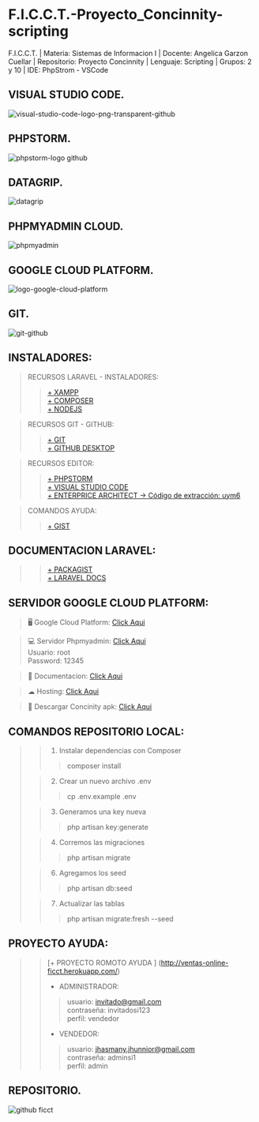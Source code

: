 # F.I.C.C.T.-Proyecto_Concinnity-scripting
F.I.C.C.T. | Materia: Sistemas de Informacion I | Docente: Angelica Garzon Cuellar | Repositorio: Proyecto Concinnity |  Lenguaje: Scripting | Grupos: 2 y 10 | IDE: PhpStrom - VSCode

## VISUAL STUDIO CODE.
![visual-studio-code-logo-png-transparent-github](https://user-images.githubusercontent.com/36086876/146683390-0213bd14-ac2e-4203-8ef5-02e287667309.png)

## PHPSTORM.
![phpstorm-logo github](https://user-images.githubusercontent.com/36086876/146683997-680c8f7e-8f2f-4375-bbb5-50d0664f45bd.png)

## DATAGRIP.
![datagrip](https://user-images.githubusercontent.com/36086876/113878773-ea2b0880-9787-11eb-8f23-1db9190027d1.png)

## PHPMYADMIN CLOUD.
![phpmyadmin](https://user-images.githubusercontent.com/36086876/146684182-86594c99-157b-472b-91cb-136a5a0cbf47.jpg)

## GOOGLE CLOUD PLATFORM.
![logo-google-cloud-platform](https://user-images.githubusercontent.com/36086876/146684279-68949dfc-04a1-4ba2-9d38-a2b923571dff.png)

## GIT.
![git-github](https://user-images.githubusercontent.com/36086876/147296810-eb9c8bad-ea53-4182-8821-c36d4405778f.png)

## INSTALADORES:
>  RECURSOS LARAVEL - INSTALADORES:
>> [+ XAMPP](https://www.apachefriends.org/es/download.html) <br>
>> [+ COMPOSER](https://getcomposer.org/doc/00-intro.md#installation-linux-unix-macos) <br>
>> [+ NODEJS](https://nodejs.org/es/download/current/) <br>

> RECURSOS GIT - GITHUB:
>> [+ GIT](https://git-scm.com/downloads) <br>
>> [+ GITHUB DESKTOP](https://desktop.github.com/) <br>

> RECURSOS EDITOR:
>> [+ PHPSTORM ](https://www.jetbrains.com/es-es/phpstorm/download/#section=windows) <br>
>> [+ VISUAL STUDIO CODE](https://code.visualstudio.com/download) <br>
>> [+ ENTERPRICE ARCHITECT -> Código de extracción: uym6](https://terabox.com/s/1hMZsGYrJTHrjDdKXVYmbQQ ) <br>

>  COMANDOS AYUDA:
>> [+ GIST](https://gist.github.com/jhasmany-jhunnior/9ccd3b29c580f4b5ce9f00f084d26c93) <br>

## DOCUMENTACION LARAVEL:
>> [+ PACKAGIST](https://packagist.org/) <br>
>> [+ LARAVEL DOCS](https://laravel.com/docs/8.x) <br>

## SERVIDOR GOOGLE CLOUD PLATFORM:
>🖥️ Google Cloud Platform: <a href="https://console.cloud.google.com/home/dashboard?project=my-project-m-dev" target="_blank">Click Aqui</a>

>💻 Servidor Phpmyadmin: <a href="http://34.151.209.177/phpmyadmin/" target="_blank">Click Aqui</a> <br>
Usuario: root <br>
Password: 12345

>📒 Documentacion: <a href="example.com" target="_blank">Click Aqui</a>

>☁ Hosting: <a href="http://34.151.209.177/" target="_blank">Click Aqui</a> ️

>📲 Descargar Concinity apk: <a href="https://github.com/jhasmany-jhunnior/F.I.C.C.T.-Proyecto_Concinnity_App-Dart/tree/main/Recursos" target="_blank">Click Aqui</a> 

## COMANDOS REPOSITORIO LOCAL:
>> 1. Instalar dependencias con Composer
>>> composer install
>
>> 2. Crear un nuevo archivo .env
>>> cp .env.example .env
>
>> 3. Generamos una key nueva
>>> php artisan key:generate
>
>> 4. Corremos las migraciones
>>> php artisan migrate
>
>> 6. Agregamos los seed
>>> php artisan db:seed
>
>> 7. Actualizar las tablas 
>>> php artisan migrate:fresh --seed

##  PROYECTO AYUDA:
>> [+ PROYECTO ROMOTO AYUDA ] (http://ventas-online-ficct.herokuapp.com/)
>> - ADMINISTRADOR:
>>> usuario: invitado@gmail.com <br>
>>> contraseña: invitadosi123 <br>
>>> perfil: vendedor <br>
>> - VENDEDOR:
>>> usuario: jhasmany.jhunnior@gmail.com <br>
>>> contraseña: adminsi1 <br>
>>> perfil: admin <br>

## REPOSITORIO.
![github ficct](https://user-images.githubusercontent.com/36086876/119494544-69bc6900-bd2f-11eb-8c42-810b19ede512.png)
